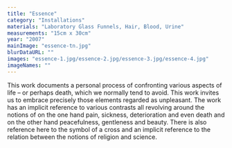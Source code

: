 ```yaml
---
title: "Essence"
category: "Installations"
materials: "Laboratory Glass Funnels, Hair, Blood, Urine"
measurements: "15cm x 30cm"
year: "2007"
mainImage: "essence-tn.jpg"
blurDataURL: ""
images: "essence-1.jpg/essence-2.jpg/essence-3.jpg/essence-4.jpg"
imageNames: ""
---
```


This work documents a personal process of confronting various aspects of life – or perhaps death, which we normally tend to avoid. This work invites us to embrace precisely those elements regarded as unpleasant. The work has an implicit reference to various contrasts all revolving around the notions of on the one hand pain, sickness, deterioration and even death and on the other hand peacefulness, gentleness and beauty. There is also reference here to the symbol of a cross and an implicit reference to the relation between the notions of religion and science.
